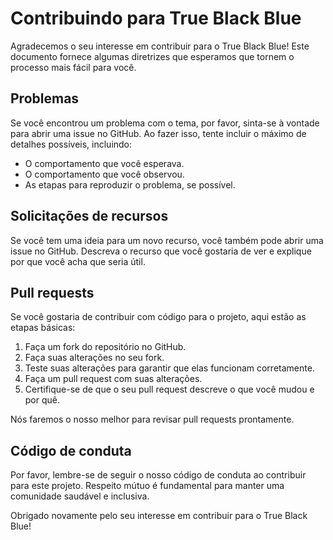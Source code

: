 # Contribuindo para True Black Blue

Agradecemos o seu interesse em contribuir para o True Black Blue! Este documento fornece algumas diretrizes que esperamos que tornem o processo mais fácil para você.

## Problemas

Se você encontrou um problema com o tema, por favor, sinta-se à vontade para abrir uma issue no GitHub. Ao fazer isso, tente incluir o máximo de detalhes possíveis, incluindo:

- O comportamento que você esperava.
- O comportamento que você observou.
- As etapas para reproduzir o problema, se possível.

## Solicitações de recursos

Se você tem uma ideia para um novo recurso, você também pode abrir uma issue no GitHub. Descreva o recurso que você gostaria de ver e explique por que você acha que seria útil.

## Pull requests

Se você gostaria de contribuir com código para o projeto, aqui estão as etapas básicas:

1. Faça um fork do repositório no GitHub.
2. Faça suas alterações no seu fork.
3. Teste suas alterações para garantir que elas funcionam corretamente.
4. Faça um pull request com suas alterações.
5. Certifique-se de que o seu pull request descreve o que você mudou e por quê.

Nós faremos o nosso melhor para revisar pull requests prontamente.

## Código de conduta

Por favor, lembre-se de seguir o nosso código de conduta ao contribuir para este projeto. Respeito mútuo é fundamental para manter uma comunidade saudável e inclusiva.

Obrigado novamente pelo seu interesse em contribuir para o True Black Blue!
